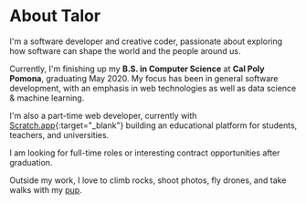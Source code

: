 # About Talor

I'm a software developer and creative coder, passionate about exploring how software can shape the world and the people around us.

Currently, I'm finishing up my **B.S. in Computer Science** at **Cal Poly Pomona**, graduating May 2020. My focus has been in general software development, with an emphasis in web technologies as well as data science & machine learning.

I'm also a part-time web developer, currently with [Scratch.app](//scratch.app){:target="_blank"} building an educational platform for students, teachers, and universities.

I am looking for full-time roles or interesting contract opportunities after graduation.

Outside my work, I love to climb rocks, shoot photos, fly drones, and take walks with my [pup](//www.instagram.com/thatsabiglab/).
